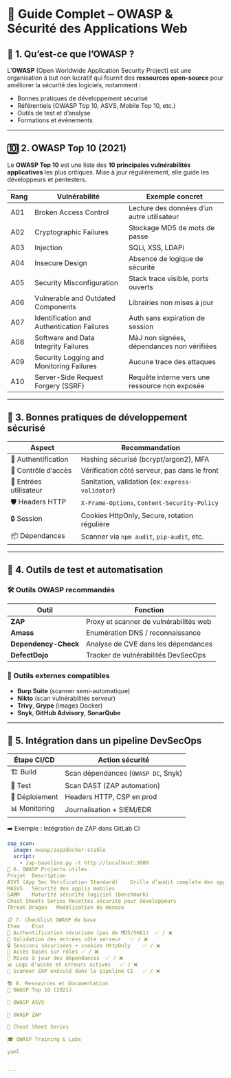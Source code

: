 # 🔐 Guide Complet – OWASP & Sécurité des Applications Web

## 📖 1. Qu’est-ce que l’OWASP ?

L’**OWASP** (Open Worldwide Application Security Project) est une organisation à but non lucratif qui fournit des **ressources open-source** pour améliorer la sécurité des logiciels, notamment :

- Bonnes pratiques de développement sécurisé
- Référentiels (OWASP Top 10, ASVS, Mobile Top 10, etc.)
- Outils de test et d’analyse
- Formations et événements

---

## 🔟 2. OWASP Top 10 (2021)

Le **OWASP Top 10** est une liste des **10 principales vulnérabilités applicatives** les plus critiques. Mise à jour régulièrement, elle guide les développeurs et pentesters.

| Rang | Vulnérabilité                        | Exemple concret                                  |
|------|--------------------------------------|--------------------------------------------------|
| A01  | Broken Access Control                | Lecture des données d’un autre utilisateur       |
| A02  | Cryptographic Failures               | Stockage MD5 de mots de passe                    |
| A03  | Injection                            | SQLi, XSS, LDAPi                                 |
| A04  | Insecure Design                      | Absence de logique de sécurité                   |
| A05  | Security Misconfiguration            | Stack trace visible, ports ouverts               |
| A06  | Vulnerable and Outdated Components   | Librairies non mises à jour                      |
| A07  | Identification and Authentication Failures | Auth sans expiration de session           |
| A08  | Software and Data Integrity Failures | MàJ non signées, dépendances non vérifiées       |
| A09  | Security Logging and Monitoring Failures | Aucune trace des attaques                    |
| A10  | Server-Side Request Forgery (SSRF)   | Requête interne vers une ressource non exposée   |

---

## 🧠 3. Bonnes pratiques de développement sécurisé

| Aspect                  | Recommandation                               |
|-------------------------|----------------------------------------------|
| 🔐 Authentification     | Hashing sécurisé (bcrypt/argon2), MFA        |
| 🧱 Contrôle d’accès     | Vérification côté serveur, pas dans le front |
| 🧼 Entrées utilisateur  | Sanitation, validation (ex: `express-validator`)|
| 🛡️ Headers HTTP        | `X-Frame-Options`, `Content-Security-Policy` |
| 🔒 Session             | Cookies HttpOnly, Secure, rotation régulière |
| 📦 Dépendances         | Scanner via `npm audit`, `pip-audit`, etc.   |

---

## 🔧 4. Outils de test et automatisation

### 🛠️ Outils OWASP recommandés

| Outil        | Fonction                                 |
|--------------|------------------------------------------|
| **ZAP**      | Proxy et scanner de vulnérabilités web   |
| **Amass**    | Enumération DNS / reconnaissance         |
| **Dependency-Check** | Analyse de CVE dans les dépendances |
| **DefectDojo** | Tracker de vulnérabilités DevSecOps     |

### 🔬 Outils externes compatibles

- **Burp Suite** (scanner semi-automatique)
- **Nikto** (scan vulnérabilités serveur)
- **Trivy**, **Grype** (images Docker)
- **Snyk**, **GitHub Advisory**, **SonarQube**

---

## 🧪 5. Intégration dans un pipeline DevSecOps

| Étape CI/CD      | Action sécurité                         |
|------------------|------------------------------------------|
| 🏗️ Build         | Scan dépendances (`OWASP DC`, Snyk)     |
| 🧪 Test           | Scan DAST (ZAP automation)              |
| 🚀 Déploiement    | Headers HTTP, CSP en prod               |
| 📊 Monitoring     | Journalisation + SIEM/EDR                |

➡️ Exemple : Intégration de ZAP dans GitLab CI

```yaml
zap_scan:
  image: owasp/zap2docker-stable
  script:
    - zap-baseline.py -t http://localhost:3000
🧾 6. OWASP Projects utiles
Projet	Description
ASVS (App Sec Verification Standard)	Grille d’audit complète des applis
MASVS	Sécurité des applis mobiles
SAMM	Maturité sécurité logiciel (benchmark)
Cheat Sheets Series	Recettes sécurité pour développeurs
Threat Dragon	Modélisation de menace

📋 7. Checklist OWASP de base
Item	État
🔐 Authentification sécurisée (pas de MD5/SHA1)	✅ / ❌
🧼 Validation des entrées côté serveur	✅ / ❌
🔒 Sessions sécurisées + cookies HttpOnly	✅ / ❌
🧱 Accès basés sur rôles	✅ / ❌
🔄 Mises à jour des dépendances	✅ / ❌
📊 Logs d’accès et erreurs activés	✅ / ❌
🚧 Scanner ZAP exécuté dans le pipeline CI	✅ / ❌

📚 8. Ressources et documentation
🔗 OWASP Top 10 (2021)

📘 OWASP ASVS

🧰 OWASP ZAP

📖 Cheat Sheet Series

🎓 OWASP Training & Labs

yaml


---

